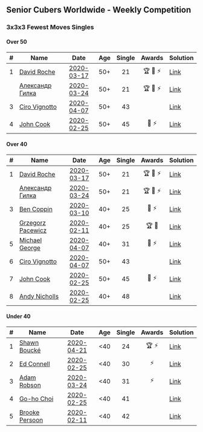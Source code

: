 ## Senior Cubers Worldwide - Weekly Competition
### 3x3x3 Fewest Moves Singles

#### Over 50

| # | Name | Date | Age | Single | Awards | Solution |
| :--: | -- | :--: | :--: | :--: | :--: | -- |
| 1 | [David Roche](../persons/david_roche.md) | [2020-03-17](2020-03-17.md) | 50+ | 21 | 🏆 🥇 ⚡ | [Link](https://www.facebook.com/events/210706923625115/permalink/211706620191812/) |
| | [Александр Гилка](../persons/александр_гилка.md) | [2020-03-24](2020-03-24.md) | 50+ | 21 | 🏆 🥇 ⚡ | [Link](https://www.facebook.com/events/500266387310754/permalink/500800967257296/) |
| 3 | [Ciro Vignotto](../persons/ciro_vignotto.md) | [2020-04-07](2020-04-07.md) | 50+ | 43 |  | [Link](https://www.facebook.com/events/253518435802861/permalink/253716005783104/) |
| 4 | [John Cook](../persons/john_cook.md) | [2020-02-25](2020-02-25.md) | 50+ | 45 | 🥉 ⚡ | [Link](https://www.facebook.com/events/215751886207638/permalink/217422122707281/) |

#### Over 40

| # | Name | Date | Age | Single | Awards | Solution |
| :--: | -- | :--: | :--: | :--: | :--: | -- |
| 1 | [David Roche](../persons/david_roche.md) | [2020-03-17](2020-03-17.md) | 50+ | 21 | 🏆 🥇 ⚡ | [Link](https://www.facebook.com/events/210706923625115/permalink/211706620191812/) |
| | [Александр Гилка](../persons/александр_гилка.md) | [2020-03-24](2020-03-24.md) | 50+ | 21 | 🏆 🥇 ⚡ | [Link](https://www.facebook.com/events/500266387310754/permalink/500800967257296/) |
| 3 | [Ben Coppin](../persons/ben_coppin.md) | [2020-03-10](2020-03-10.md) | 40+ | 25 | 🥈 ⚡ | [Link](https://www.facebook.com/events/640532176759268/permalink/641063233372829/) |
| | [Grzegorz Pacewicz](../persons/grzegorz_pacewicz.md) | [2020-02-11](2020-02-11.md) | 40+ | 25 | 🏆 🥇 | [Link](https://www.facebook.com/groups/1604105099735401/permalink/2138923996253506/) |
| 5 | [Michael George](../persons/michael_george.md) | [2020-04-07](2020-04-07.md) | 40+ | 31 | 🥈 ⚡ | [Link](https://www.facebook.com/events/253518435802861/permalink/254710715683633/) |
| 6 | [Ciro Vignotto](../persons/ciro_vignotto.md) | [2020-04-07](2020-04-07.md) | 50+ | 43 |  | [Link](https://www.facebook.com/events/253518435802861/permalink/253716005783104/) |
| 7 | [John Cook](../persons/john_cook.md) | [2020-02-25](2020-02-25.md) | 50+ | 45 | 🥉 ⚡ | [Link](https://www.facebook.com/events/215751886207638/permalink/217422122707281/) |
| 8 | [Andy Nicholls](../persons/andy_nicholls.md) | [2020-02-25](2020-02-25.md) | 40+ | 48 |  | [Link](https://www.facebook.com/events/215751886207638/permalink/216411276141699/) |

#### Under 40

| # | Name | Date | Age | Single | Awards | Solution |
| :--: | -- | :--: | :--: | :--: | :--: | -- |
| 1 | [Shawn Boucké](../persons/shawn_boucke.md) | [2020-04-21](2020-04-21.md) | <40 | 24 | 🏆 ⚡ | [Link](https://www.facebook.com/events/573932290186676/permalink/574620073451231/) |
| 2 | [Ed Connell](../persons/ed_connell.md) | [2020-02-25](2020-02-25.md) | <40 | 30 | ⚡ | [Link](https://www.facebook.com/events/215751886207638/permalink/216366502812843/) |
| 3 | [Adam Robson](../persons/adam_robson.md) | [2020-03-24](2020-03-24.md) | <40 | 31 | ⚡ | [Link](https://www.facebook.com/events/500266387310754/permalink/501846950486031/) |
| 4 | [Go-ho Choi](../persons/go-ho_choi.md) | [2020-02-25](2020-02-25.md) | <40 | 41 |  | [Link](https://www.facebook.com/events/215751886207638/permalink/216681586114668/) |
| 5 | [Brooke Persoon](../persons/brooke_persoon.md) | [2020-02-11](2020-02-11.md) | <40 | 42 |  | [Link](https://www.facebook.com/groups/1604105099735401/permalink/2138923996253506/) |


<!-- Global site tag (gtag.js) - Google Analytics -->
<script async src="https://www.googletagmanager.com/gtag/js?id=UA-86348435-3"></script>
<script>window.dataLayer = window.dataLayer || []; function gtag() {dataLayer.push(arguments);} gtag('js', new Date()); gtag('config', 'UA-86348435-3');</script>
